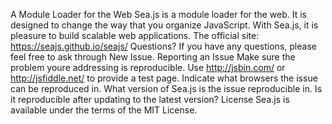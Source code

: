 A Module Loader for the Web Sea.js is a module loader for the web. It is designed to change the way that you organize JavaScript. With Sea.js, it is pleasure to build scalable web applications. The official site: https://seajs.github.io/seajs/ Questions? If you have any questions, please feel free to ask through New Issue. Reporting an Issue Make sure the problem youre addressing is reproducible. Use http://jsbin.com/ or http://jsfiddle.net/ to provide a test page. Indicate what browsers the issue can be reproduced in. What version of Sea.js is the issue reproducible in. Is it reproducible after updating to the latest version? License Sea.js is available under the terms of the MIT License.